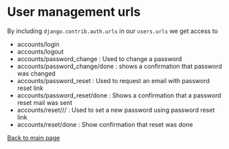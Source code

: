 # User management urls

By including ```django.contrib.auth.urls``` in our ```users.urls``` we get access to 

- accounts/login 
- accounts/logout
- accounts/password_change : Used to change a password
- accounts/password_change/done : shows a confirmation that password was changed
- accounts/password_reset : Used to request an email with password reset link
- accounts/password_reset/done : Shows a confirmation that a password reset mail was sent
- accounts/reset/<uidb64>/<token>/ : Used to set a new password using password reset link
- accounts/reset/done : Show confirmation that reset was done

[Back to main page](../README.md)
